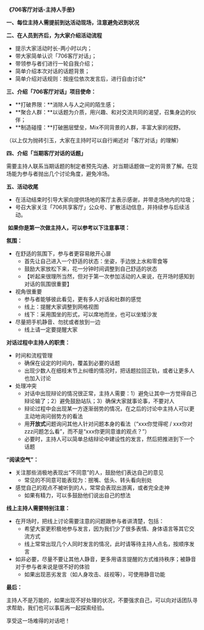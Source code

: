 **《706客厅对话-主持人手册》**


**一、每位主持人需提前到达活动现场，注意避免迟到状况**

**二、在人员到齐后，为大家介绍活动流程**

* 提示大家活动时长-两小时以内；
* 带大家简单认识「706客厅对话」；
* 带领参与者们进行一轮自我介绍；
* 简单介绍本次对话的话题背景；
* 简单介绍对话规则：按座位依次发言后，进行自由讨论*

**三、介绍「706客厅对话」项目使命：**

* **打破界限：**消除人与人之间的陌生感；
* **聚合人群：**以话题为介质，用兴趣、和对交流共同的渴望，召集身边的伙伴；
* **制造碰撞：**打破圈层壁垒，Mix不同背景的人群，丰富大家的视野。

（以上仅为抛砖引玉，大家在主持时可以自行阐述对「客厅对话」的理解）

**四、介绍「当期客厅对话的话题」**

需要主持人联系当期话题的制定者预先沟通、对当期话题做一定的背景了解。在现场能为参与者抛出几个讨论角度，避免冷场。

**五、活动收尾**

* 在活动结束时引导大家向提供场地的客厅主表示感谢，并带走场地内的垃圾；
* 号召大家关注「706共享客厅」公众号、扩散活动信息，并持续参与后续活动。

 **如果你是第一次做主持人，可以参考以下注意事项：**

**氛围：**

* 在舒适的氛围下，参与者更容易敞开心扉
    * 首先让自己进入一个舒适的状态：坐姿，手边放上水和零食等
    * 鼓励大家放松下来，花一分钟时间调整到自己舒适的状态
    * 【听起来很理所当然，但对于第一次参加活动的人来说，在开场时感知到对话的氛围很重要】
* 视角很重要
    * 参与者能够彼此看见，更有多人对话和社群的感觉
    * 线上：提醒大家调整到网格视图
    * 线下：采用围坐的形式，可以席地而坐，也可以坐矮沙发
* 尽量把手机静音、勿扰或者放到一边
    * 线上请一定要提醒大家

**对话过程中主持人的****职责****：**

* 时间和流程管理
    * 确保在设定的时间内，覆盖到必要的话题
    * 出现少数人在细枝末节上纠缠的情况时，把话题拉回正轨，或者让更多人也加入讨论
* 处理冲突
    * 对话中出现辩论的情况很正常，主持人需要：1）避免让其中一方觉得自己辩论输了；2）避免鼓励站队；3）确保大家就事论事，不要对人
    * 辩论过程中会出现某一方逐渐弱势的情况，在之后的讨论中主持人可以更主动地询问弱势方的看法
    * 用**开放式**问题询问其他人针对问题本身的看法（“xxx你觉得呢 / xxx你对zzz问题怎么看”，而不是“xxx你更同意谁的观点？”）
    * 必要时，主持人可以简单总结辩论中建设性的发言，然后把推进到下一个话题

**“阅读空气”：**

* 关注那些消极地表现出“不同意”的人，鼓励他们表达自己的意见
    * 常见的不同意可能表现为：抿嘴、低头、转头看向别处
* 感觉自己的观点不被听到的人，常常会表现出游离，或者完全走神
    * 如果有精力，可以多鼓励他们说出自己的想法

**线上主持人需要特别注意：**

* 在开场时，把线上讨论需要注意的问题跟参与者讲清楚，包括：
    * 希望大家更积极地参与发言，因为我们少了很多表情、身体语言等其它交流方式
    * 线上常常出现几个人同时发言的情况，此时请等待主持人点名，按顺序发言
* 如非必要，尽量不要让其他人静音，更多用语言提醒的方式维持秩序；被静音对于参与者来说是很不好的体验
    * 如果出现恶劣发言（如人身攻击、歧视等），可使用静音功能

**最后：**

主持人不是万能的，如果出现不好处理的状况，不要强求自己，可以向对话团队寻求帮助，我们也可以事后再一起探索经验。

享受这一场难得的对话吧！

